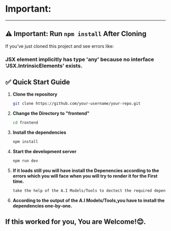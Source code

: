 
# Important:

---

## ⚠️ Important: Run `npm install` After Cloning

If you’ve just cloned this project and see errors like:

### JSX element implicitly has type 'any' because no interface 'JSX.IntrinsicElements' exists. ###

## ✅ Quick Start Guide

1. **Clone the repository**
   ```bash
   git clone https://github.com/your-username/your-repo.git
3. **Change the Directory to "frontend"**
   ```bash
   cd frontend
4. **Install the dependencies**
   ```bash
   npm install
5. **Start the development server**
   ```bash
   npm run dev
6. **If it loads still you will have install the Depenencies according to the errors which you will face when you will try to render it for the First time.**
   ```bash
   take the help of the A.I Models/Tools to dectect the required dependencies
7. **According to the output of the A.I Models/Tools,you have to install the dependencies one-by-one.**   
## If this worked for you, You are Welcome!😊.

   



